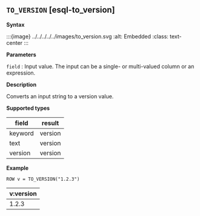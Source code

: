 ## `TO_VERSION` [esql-to_version]

**Syntax**

:::{image} ../../../../../images/to_version.svg
:alt: Embedded
:class: text-center
:::

**Parameters**

`field`
:   Input value. The input can be a single- or multi-valued column or an expression.

**Description**

Converts an input string to a version value.

**Supported types**

| field | result |
| --- | --- |
| keyword | version |
| text | version |
| version | version |

**Example**

```esql
ROW v = TO_VERSION("1.2.3")
```

| v:version |
| --- |
| 1.2.3 |
